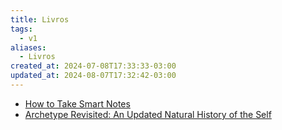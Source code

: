 ```yaml
---
title: Livros
tags:
  - v1
aliases:
  - Livros
created_at: 2024-07-08T17:33:33-03:00
updated_at: 2024-08-07T17:32:42-03:00
---
```

- [How to Take Smart Notes](../rascunhos/2024/07/08/How_to_Take_Smart_Notes.md)
- [Archetype Revisited: An Updated Natural History of the Self](../ideias/2024/07/18/Archetype_Revisited_An_Updated_Natural_History_of_the_Self.md)